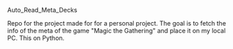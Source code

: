 Auto_Read_Meta_Decks

Repo for the project made for for a personal project. The goal is to fetch the info of the meta of the game "Magic the Gathering" and place it on my local PC. This on Python.
